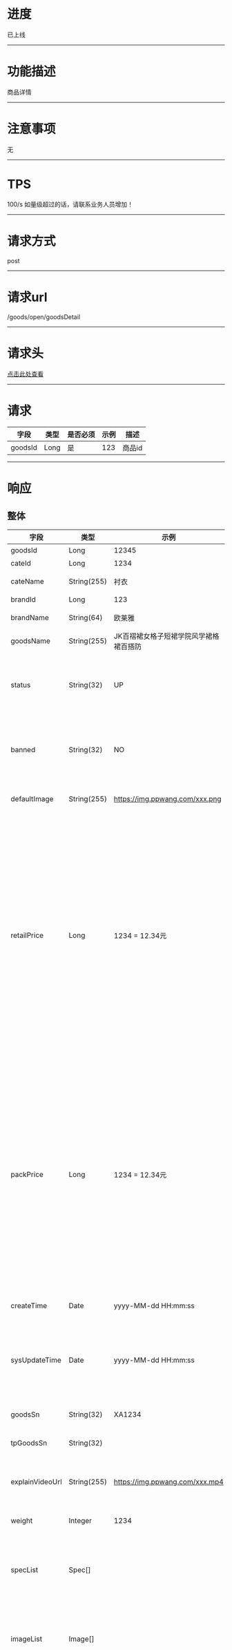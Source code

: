 # 进度
已上线

---

# 功能描述
商品详情

---

# 注意事项
无

---

# TPS
100/s 如量级超过的话，请联系业务人员增加！

---

# 请求方式
post  

---

# 请求url
/goods/open/goodsDetail

---

# 请求头
[点击此处查看](../请求头部及签名方式.md)

---

# 请求
| 字段  | 类型  | 是否必须  | 示例  | 描述 |
| ----------------------------- | ------------- | ---- | --------------------------------- | ---------------------------------- |
| goodsId                       | Long         | 是  | 123                              | 商品id                             |

---

# 响应
## 整体
| 字段  | 类型  | 示例  | 描述 |
| ----------------------------- | ------------- | --------------------------------- | ---------------------------------- |
| goodsId                       | Long         | 12345                            | 商品ID                                |
| cateId                        | Long         | 1234                             | 分类ID                                |
| cateName                      | String(255)  | 衬衣                              | 分类名称                               |
| brandId                       | Long         | 123                              | 品牌ID                                |
| brandName                     | String(64)   | 欧莱雅                            | 品牌名称                               |
| goodsName                     | String(255)  | JK百褶裙女格子短裙学院风学裙格裙百搭防 | 商品名称                               |
| status                        | String(32)   | UP                               | 商品状态。参考：[0商品枚举-商品状态](./0商品枚举.md)  |
| banned                        | String(32)   | NO                               | 禁售状态。参考：[0商品枚举-禁售状态](./0商品枚举.md)  |
| defaultImage                  | String(255)  | https://img.ppwang.com/xxx.png   | 封面图绝对路径
| retailPrice                   | Long         | 1234 = 12.34元                    | 商品拿货价。注意！接口返回的是整数，如需要换算的话，需要接口调用方自己除以100以转移成实际的金额。如返回1234，意思是金额为12.34元  |
| packPrice                     | Long         | 1234 = 12.34元                    | 商品打包价。注意！接口返回的是整数，如需要换算的话，需要接口调用方自己除以100以转移成实际的金额。如返回1234，意思是金额为12.34元  |
| createTime                    | Date         | yyyy-MM-dd HH:mm:ss              | 商品创建时间                           |
| sysUpdateTime                 | Date         | yyyy-MM-dd HH:mm:ss              | 商品修改时间。对商品的任何修改都会更新此字段 |
| goodsSn                       | String(32)   | XA1234                           | 商品货号                               |
| tpGoodsSn                     | String(32)   |                                  | 第三方商品货号                          |
| explainVideoUrl               | String(255)  | https://img.ppwang.com/xxx.mp4   | 直播讲解视频绝对地址                     |
| weight                        | Integer      | 1234                             | 商品重量。单位：克                      |
| specList                      | Spec[]       |                                  | 规格列表。具体字段参考Spec类型            |
| imageList                     | Image[]      |                                  | 商品详情图列表。具体字段参考Image类型      |
| attrList                      | Attr[]       |                                  | 商品属性列表。具体字段参考Attr类型         |
| sizeChartList                 | List<String> | ["图片1","图片2"]                  | 商品尺码图片列表                        |

## Spec类型
| 字段                           | 类型          | 示例                            | 描述                               |
| ----------------------------- | ------------ | ------------------------------- | ---------------------------------- |
| specId                        | Long         | 1                               | 规格id                             |
| color                         | String(64)   | 蓝色                             | 颜色                               |
| size                          | String(64)   | 均码                             | 尺码                               |
| tpSpecSn                      | String(32)   |                                 | 第三方规格编号                       |
| stock                         | Integer      | 123                             | 库存                               |


## Image类型
| 字段                           | 类型         | 示例                               | 描述                               |
| ----------------------------- | ------------ | --------------------------------- | ---------------------------------- |
| imageUrl                      | String(255)  | https://img.ppwang.com/xxx.png    | 图片绝对路径                         |
| sortOrder                     | Integer      | 0                                 | 排序                                |


## Attr类型
| 字段                           | 类型         | 示例                             | 描述                                |  
| ----------------------------- | ------------ | ------------------------------- | ---------------------------------- |
| attrId                        | Long         | 1                                | 属性ID                             |
| attrName                      | String(64)   | 面料                              | 属性名                             |
| children                      | Attr[]       |                                  | 子属性列表。具体字段参考Attr类型。目前平台只支持二级属性  |
